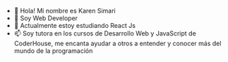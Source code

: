 - 👋 Hola! Mi nombre es Karen Simari
- 👀 Soy Web Developer 
- 🌱 Actualmente estoy estudiando React Js 
- 📫 Soy tutora en los cursos de Desarrollo Web y JavaScript de CoderHouse, me encanta ayudar a otros a entender y conocer más del mundo de la programación
